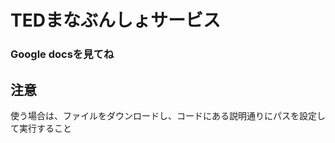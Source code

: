 <h1>TEDまなぶんしょサービス</h1> 
<h3>Google docsを見てね</h3>

<h2>注意</h2>
<p>使う場合は、ファイルをダウンロードし、コードにある説明通りにパスを設定して実行すること</p>
